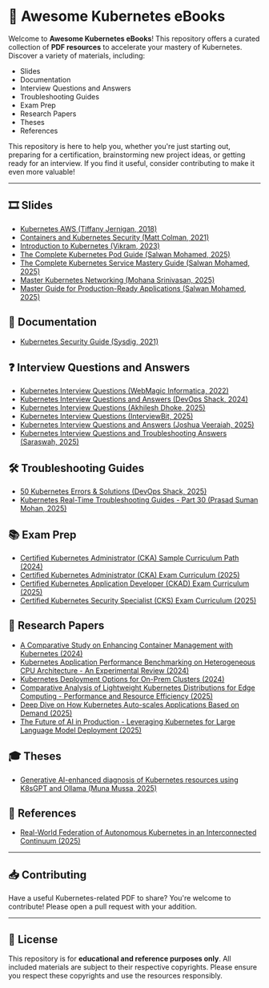 # 📘 Awesome Kubernetes eBooks

Welcome to **Awesome Kubernetes eBooks**! This repository offers a curated collection of **PDF resources** to accelerate your mastery of Kubernetes. Discover a variety of materials, including:

- Slides
- Documentation
- Interview Questions and Answers
- Troubleshooting Guides
- Exam Prep
- Research Papers
- Theses
- References

This repository is here to help you, whether you're just starting out, preparing for a certification, brainstorming new project ideas, or getting ready for an interview. If you find it useful, consider contributing to make it even more valuable!

---
## 🎞️ Slides
- [Kubernetes AWS (Tiffany Jernigan, 2018)](<Slides/Kubernetes AWS (Tiffany Jernigan, 2018).pdf>)
- [Containers and Kubernetes Security (Matt Colman, 2021)](<Slides/Containers and Kubernetes Security (Matt Colman, 2021).pdf>)
- [Introduction to Kubernetes (Vikram, 2023)](<Slides/Introduction to Kubernetes (Vikram, 2023).pdf>)
- [The Complete Kubernetes Pod Guide (Salwan Mohamed, 2025)](<Slides/The Complete Kubernetes Pod Guide (Salwan Mohamed, 2025).pdf>)
- [The Complete Kubernetes Service Mastery Guide (Salwan Mohamed, 2025)](<Slides/The Complete Kubernetes Service Mastery Guide (Salwan Mohamed, 2025).pdf>)
- [Master Kubernetes Networking (Mohana Srinivasan, 2025)](<Slides/Master Kubernetes Networking (Mohana Srinivasan, 2025).pdf>)
- [Master Guide for Production-Ready Applications (Salwan Mohamed, 2025)](<Slides/Master Guide for Production-Ready Applications (Salwan Mohamed, 2025).pdf>)

## 📘 Documentation
- [Kubernetes Security Guide (Sysdig, 2021)](<Documentation/Kubernetes Security Guide (Sysdig, 2021).pdf>)

## ❓ Interview Questions and Answers
- [Kubernetes Interview Questions (WebMagic Informatica, 2022)](<Interview Questions and Answers/Kubernetes Interview Questions (WebMagic Informatica, 2022).pdf>)
- [Kubernetes Interview Questions and Answers (DevOps Shack, 2024)](<Interview Questions and Answers/Kubernetes Interview Questions and Answers (DevOps Shack, 2024).pdf>)
- [Kubernetes Interview Questions (Akhilesh Dhoke, 2025)](<Interview Questions and Answers/Kubernetes Interview Questions (Akhilesh Dhoke, 2025).pdf>)
- [Kubernetes Interview Questions (InterviewBit, 2025)](<Interview Questions and Answers/Kubernetes Interview Questions (InterviewBit, 2025).pdf>)
- [Kubernetes Interview Questions and Answers (Joshua Veeraiah, 2025)](<Interview Questions and Answers/Kubernetes Interview Questions and Answers (Joshua Veeraiah, 2025).pdf>)
- [Kubernetes Interview Questions and Troubleshooting Answers (Saraswah, 2025)](<Interview Questions and Answers/Kubernetes Interview Questions and Troubleshooting Answers (Saraswah, 2025).pdf>)

## 🛠️ Troubleshooting Guides
- [50 Kubernetes Errors & Solutions (DevOps Shack, 2025)](<Troubleshooting Guides/50 Kubernetes Errors & Solutions (DevOps Shack, 2025).pdf>)
- [Kubernetes Real-Time Troubleshooting Guides - Part 30 (Prasad Suman Mohan, 2025)](<Troubleshooting Guides/Kubernetes Real-Time Troubleshooting Guides - Part 30 (Prasad Suman Mohan, 2025).pdf>)

## 📚 Exam Prep
- [Certified Kubernetes Administrator (CKA) Sample Curriculum Path (2024)](<Exam Prep/Certified Kubernetes Administrator (CKA) Sample Curriculum Path (2024).pdf>)
- [Certified Kubernetes Administrator (CKA) Exam Curriculum (2025)](<Exam Prep/Certified Kubernetes Administrator (CKA) Exam Curriculum (2025).pdf>)
- [Certified Kubernetes Application Developer (CKAD) Exam Curriculum (2025)](<Exam Prep/Certified Kubernetes Application Developer (CKAD) Exam Curriculum (2025).pdf>)
- [Certified Kubernetes Security Specialist (CKS) Exam Curriculum (2025)](<Exam Prep/Certified Kubernetes Security Specialist (CKS) Exam Curriculum (2025).pdf>)

## 📖 Research Papers
- [A Comparative Study on Enhancing Container Management with Kubernetes (2024)](<Research Papers/A Comparative Study on Enhancing Container Management with Kubernetes (2024).pdf>)
- [Kubernetes Application Performance Benchmarking on Heterogeneous CPU Architecture - An Experimental Review (2024)](<Research Papers/Kubernetes Application Performance Benchmarking on Heterogeneous CPU Architecture - An Experimental Review (2024).pdf>)
- [Kubernetes Deployment Options for On-Prem Clusters (2024)](<Research Papers/Kubernetes Deployment Options for On-Prem Clusters (2024).pdf>)
- [Comparative Analysis of Lightweight Kubernetes Distributions for Edge Computing - Performance and Resource Efficiency (2025)](<Research Papers/Comparative Analysis of Lightweight Kubernetes Distributions for Edge Computing - Performance and Resource Efficiency (2025).pdf>)
- [Deep Dive on How Kubernetes Auto-scales Applications Based on Demand (2025)](<Research Papers/Deep Dive on How Kubernetes Auto-scales Applications Based on Demand (2025).pdf>)
- [The Future of AI in Production - Leveraging Kubernetes for Large Language Model Deployment (2025)](<Research Papers/The Future of AI in Production - Leveraging Kubernetes for Large Language Model Deployment (2025).pdf>)

## 🎓 Theses
- [Generative AI-enhanced diagnosis of Kubernetes resources using K8sGPT and Ollama (Muna Mussa, 2025)](<Theses/Generative AI-enhanced diagnosis of Kubernetes resources using K8sGPT and Ollama (Muna Mussa, 2025).pdf>)

## 📘 References
- [Real-World Federation of Autonomous Kubernetes in an Interconnected Continuum (2025)](<References/Real-World Federation of Autonomous Kubernetes in an Interconnected Continuum (2025).pdf>)

---

## 📥 Contributing

Have a useful Kubernetes-related PDF to share? You're welcome to contribute! Please open a pull request with your addition.

---

## 📄 License

This repository is for **educational and reference purposes only**. All included materials are subject to their respective copyrights. Please ensure you respect these copyrights and use the resources responsibly.